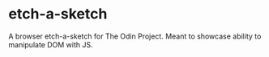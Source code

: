 # etch-a-sketch
A browser etch-a-sketch for The Odin Project. Meant to showcase ability to manipulate DOM with JS.
